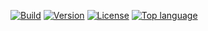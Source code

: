 

[![Build](https://img.shields.io/netlify/dist-website?style=flat-square&logo=netlify)]()
[![Version](https://img.shields.io/github/package-json/v/Hulle107/ProjectD?style=flat-square)]()
[![License](https://img.shields.io/github/license/Hulle107/ProjectD?style=flat-square)]()
[![Top language](https://img.shields.io/github/languages/top/Hulle107/ProjectD?style=flat-square)]()
